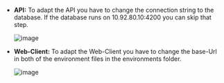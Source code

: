   - **API:** To adapt the API you have to change the connection string to the database.
     If the database runs on 10.92.80.10:4200 you can skip that step.
     
     ![image](https://user-images.githubusercontent.com/102011176/215497116-ff46d949-30e3-4f06-ad08-7abf42f6a54f.png)

  - **Web-Client:** To adapt the Web-Client you have to change the base-Url in both of the environment files in the environments folder.
     
     ![image](https://user-images.githubusercontent.com/102011176/215497296-0c1e800f-5d2e-47ba-aea4-fc38715fab77.png)


